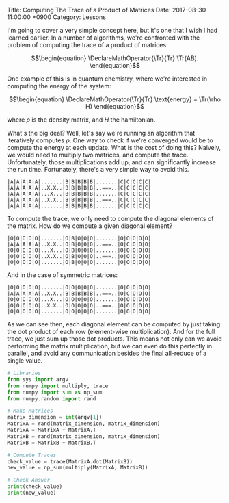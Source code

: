 Title: Computing The Trace of a Product of Matrices
Date: 2017-08-30 11:00:00 +0900
Category: Lessons

I'm going to cover a very simple concept here, but it's one that I wish I had learned earlier. In a number of algorithms, we're confronted with the problem of computing the trace of a product of matrices:

$$\begin{equation}
\DeclareMathOperator{\Tr}{Tr}
\Tr(AB).
\end{equation}$$

One example of this is in quantum chemistry, where we're interested in computing the energy of the system:

$$\begin{equation}
\DeclareMathOperator{\Tr}{Tr}
\text{energy} = \Tr(\rho H)
\end{equation}$$

where $\rho$ is the density matrix, and $H$ the hamiltonian.

What's the big deal? Well, let's say we're running an algorithm that iteratively computes $\rho$. One way to check if we're converged would be to compute the energy at each update. What is the cost of doing this? Naively, we would need to multiply two matrices, and compute the trace. Unfortunately, those multiplications add up, and can significantly increase the run time. Fortunately, there's a very simple way to avoid this.

```
|A|A|A|A|A|.......|B|B|B|B|B|.......|C|C|C|C|C|
|A|A|A|A|A|..X.X..|B|B|B|B|B|..===..|C|C|C|C|C|
|A|A|A|A|A|...X...|B|B|B|B|B|.......|C|C|C|C|C|
|A|A|A|A|A|..X.X..|B|B|B|B|B|..===..|C|C|C|C|C|
|A|A|A|A|A|.......|B|B|B|B|B|.......|C|C|C|C|C|
```

To compute the trace, we only need to compute the diagonal elements of the
matrix. How do we compute a given diagonal element?

```
|O|O|O|O|O|.......|O|B|O|O|O|.......|O|O|O|O|O|
|A|A|A|A|A|..X.X..|O|B|O|O|O|..===..|O|C|O|O|O|
|O|O|O|O|O|...X...|O|B|O|O|O|.......|O|O|O|O|O|
|O|O|O|O|O|..X.X..|O|B|O|O|O|..===..|O|O|O|O|O|
|O|O|O|O|O|.......|O|B|O|O|O|.......|O|O|O|O|O|
```

And in the case of symmetric matrices:

```
|O|O|O|O|O|.......|O|O|O|O|O|.......|O|O|O|O|O|
|A|A|A|A|A|..X.X..|B|B|B|B|B|..===..|O|C|O|O|O|
|O|O|O|O|O|...X...|O|O|O|O|O|.......|O|O|O|O|O|
|O|O|O|O|O|..X.X..|O|O|O|O|O|..===..|O|O|O|O|O|
|O|O|O|O|O|.......|O|O|O|O|O|.......|O|O|O|O|O|
```

As we can see then, each diagonal element can be computed by just taking the dot product of each row (element-wise multiplication). And for the full trace, we just sum up those dot products. This means not only can we avoid performing the matrix multiplication, but we can even do this perfectly in parallel, and avoid any communication besides the final all-reduce of a single value.

```python
# Libraries
from sys import argv
from numpy import multiply, trace
from numpy import sum as np_sum
from numpy.random import rand

# Make Matrices
matrix_dimension = int(argv[1])
MatrixA = rand(matrix_dimension, matrix_dimension)
MatrixA = MatrixA + MatrixA.T
MatrixB = rand(matrix_dimension, matrix_dimension)
MatrixB = MatrixB + MatrixB.T

# Compute Traces
check_value = trace(MatrixA.dot(MatrixB))
new_value = np_sum(multiply(MatrixA, MatrixB))

# Check Answer
print(check_value)
print(new_value)
```
